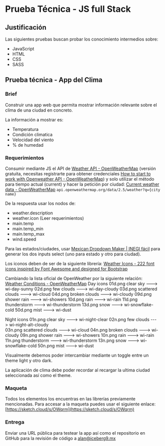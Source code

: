 # Prueba Técnica - JS full Stack
## Justificación
Las siguientes pruebas buscan probar los conocimiento intermedios sobre:
- JavaScript 
- HTML
- CSS
- SASS


## Prueba técnica - App del Clima
### Brief

Construir una app web que permita mostrar información relevante sobre el clima de una ciudad  en concreto.

La información a mostrar es:
- Temperatura
- Condición climatica
- Velocidad del viento
- % de humedad

### Requerimientos

Consumir mediante JS el API de [Weather API - OpenWeatherMap](https://openweathermap.org/api) (versión gratuita, necesitas registrarte para obtener credenciales [How to start to work with Openweather API - OpenWeatherMap](https://openweathermap.org/appid)) y solo utilizar el método para tiempo actual (current) y hacer la petición por ciudad:
[Current weather data - OpenWeatherMap](https://openweathermap.org/current)
`api.openweathermap.org/data/2.5/weather?q={city name}`

De la respuesta usar los nodos de:
- weather.description
- weather.icon (Leer requerimientos)
- main.temp
- main.temp_min
- main.temp_max
- wind.speed

Para las estados/ciudades, usar [Mexican Dropdown Maker | INEGI fácil](http://inegifacil.com/dropdowns) para generar los dos inputs select (uno para estado y otro para ciudad).

Los iconos deben de ser de la siguiente librería: [Weather Icons - 222 font icons inspired by Font Awesome and designed for Bootstrap](https://erikflowers.github.io/weather-icons/)

Cambiando la lista oficial de OpenWeather por la siguiente relación:
[Weather Conditions - OpenWeatherMap](https://openweathermap.org/weather-conditions)
Day icons
01d.png  clear sky ---> wi-day-sunny
02d.png  few clouds ---> wi-day-cloudy
03d.png  scattered clouds ---> wi-cloud
04d.png  broken clouds ---> wi-cloudy
09d.png  shower rain ---> wi-showers
10d.png  rain ---> wi-rain
11d.png  thunderstorm ---> wi-thunderstorm
13d.png  snow ---> wi-snowflake-cold
50d.png  mist ---> wi-dust

Night icons
01n.png  	clear sky ---> wi-night-clear
02n.png  	few clouds --->	wi-night-alt-cloudy		
03n.png  	scattered clouds ---> wi-cloud
04n.png  	broken clouds ---> wi-cloudy
09n.png  	shower rain ---> wi-showers
10n.png  	rain ---> wi-rain
11n.png  	thunderstorm ---> wi-thunderstorm
13n.png  	snow ---> wi-snowflake-cold
50n.png  	mist ---> wi-dust

Visualmente debemos poder intercambiar mediante un toggle entre un theme light y otro dark.

La aplicación de clima debe poder recordar al recargar la ultima ciudad seleccionada así como el theme.


### Maqueta
Todos los elementos los encuentras en las librerías previamente mencionadas. Para accesar a la maqueta puedes usar el siguiente enlace:
 [https://sketch.cloud/s/OWqrm](https://sketch.cloud/s/OWqrm) 


### Entrega
Enviar una URL pública para testear la app así como el repositorio en GitHub para la revisión de código a alan@iceberg9.mx




